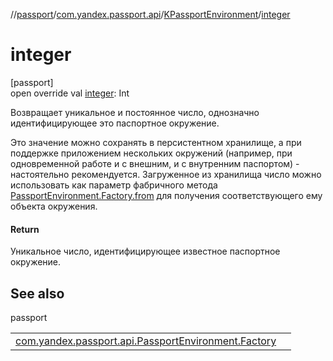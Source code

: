 //[passport](../../../index.md)/[com.yandex.passport.api](../index.md)/[KPassportEnvironment](index.md)/[integer](integer.md)

# integer

[passport]\
open override val [integer](integer.md): Int

Возвращает уникальное и постоянное число, однозначно идентифицирующее это паспортное окружение.

Это значение можно сохранять в персистентном хранилище, а при поддержке приложением нескольких окружений (например, при одновременной работе и с внешним, и с внутренним паспортом) - настоятельно рекомендуется. Загруженное из хранилища число можно использовать как параметр фабричного метода [PassportEnvironment.Factory.from](../-passport-environment/-factory/from.md) для получения соответствующего ему объекта окружения.

#### Return

Уникальное число, идентифицирующее известное паспортное окружение.

## See also

passport

| | |
|---|---|
| [com.yandex.passport.api.PassportEnvironment.Factory](../-passport-environment/-factory/from.md) |  |
